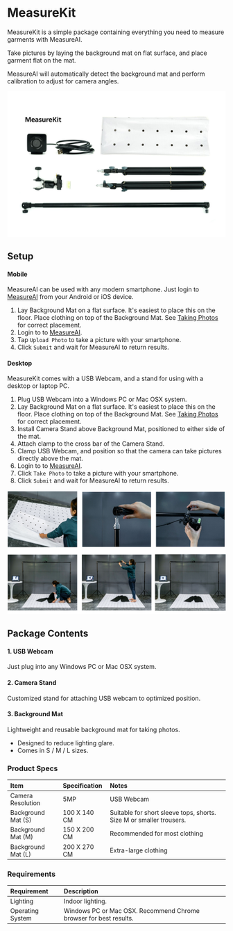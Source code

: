 # MeasureKit

MeasureKit is a simple package containing everything you need to measure garments with MeasureAI.

Take pictures by laying the background mat on flat surface, and place garment flat on the mat.

MeasureAI will automatically detect the background mat and perform calibration to adjust for camera angles.

![MeasureKit Package](.gitbook/assets/package.jpg)

## Setup

#### Mobile

MeasureAI can be used with any modern smartphone. Just login to [MeasureAI](https://measure.productai.com/measure) from your Android or iOS device.

1. Lay Background Mat on a flat surface. It's easiest to place this on the floor. Place clothing on top of the Background Mat. See [Taking Photos](measurekit.md#taking-photos) for correct placement.
2. Login to to [MeasureAI](https://measure.productai.com/measure). 
3. Tap `Upload Photo` to take a picture with your smartphone. 
4. Click `Submit` and wait for MeasureAI to return results. 

#### Desktop

MeasureKit comes with a USB Webcam, and a stand for using with a desktop or laptop PC.

1. Plug USB Webcam into a Windows PC or Mac OSX system. 
2. Lay Background Mat on a flat surface. It's easiest to place this on the floor. Place clothing on top of the Background Mat. See [Taking Photos](measurekit.md#taking-photos) for correct placement.
3. Install Camera Stand above Background Mat, positioned to either side of the mat. 
4. Attach clamp to the cross bar of the Camera Stand. 
5. Clamp USB Webcam, and position so that the camera can take pictures directly above the mat. 
6. Login to to [MeasureAI](https://measure.productai.com/measure). 
7. Click `Take Photo` to take a picture with your smartphone.
8. Click `Submit` and wait for MeasureAI to return results. 

![Setup Stand](.gitbook/assets/setup_stand.png)

## Package Contents

#### 1. USB Webcam

Just plug into any Windows PC or Mac OSX system.

#### 2. Camera Stand

Customized stand for attaching USB webcam to optimized position.

#### 3. Background Mat

Lightweight and reusable background mat for taking photos.

* Designed to reduce lighting glare. 
* Comes in S / M / L sizes. 

### Product Specs

| Item | Specification | Notes |
| :--- | :--- | :--- |
| Camera Resolution | 5MP | USB Webcam |
| Background Mat \(S\) | 100 X 140 CM | Suitable for short sleeve tops, shorts.  Size M or smaller trousers. |
| Background Mat \(M\) | 150 X 200 CM | Recommended for most clothing |
| Background Mat \(L\) | 200 X 270 CM | Extra-large clothing |

### Requirements

| Requirement | Description |
| :--- | :--- |
| Lighting | Indoor lighting. |
| Operating System | Windows PC or Mac OSX.  Recommend Chrome browser for best results. |

